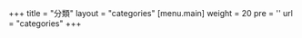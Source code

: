 +++
title = "分類"
layout = "categories"
[menu.main]
  weight = 20
  pre = '<i class="fas fa-fw fa-folder"></i>'
  url = "categories"
+++
